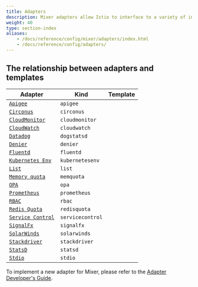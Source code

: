 ```yaml
---
title: Adapters
description: Mixer adapters allow Istio to interface to a variety of infrastructure backends for such things as metrics and logs.
weight: 40
type: section-index
aliases:
    - /docs/reference/config/mixer/adapters/index.html
    - /docs/reference/config/adapters/
---
```


## The relationship between adapters and templates

|Adapter|Kind|Template|
|---|---|---|
|[`Apigee`](/docs/reference/config/policy-and-telemetry/adapters/apigee/)|`apigee`||[`authorization`](/docs/reference/config/policy-and-telemetry/templates/authorization/), [Apigee’s analytics](/docs/reference/config/policy-and-telemetry/templates/analytics/)|
|[`Circonus`](/docs/reference/config/policy-and-telemetry/adapters/circonus/)|`circonus`||[`metric`](/docs/reference/config/policy-and-telemetry/templates/metric/)|
|[`CloudMonitor`](/docs/reference/config/policy-and-telemetry/adapters/cloudmonitor/)|`cloudmonitor`||[`metric`](/docs/reference/config/policy-and-telemetry/templates/metric/)|`cloudwatch`|
|[`CloudWatch`](/docs/reference/config/policy-and-telemetry/adapters/cloudwatch/)|`cloudwatch`||[`metric`](/docs/reference/config/policy-and-telemetry/templates/metric/)|
|[`Datadog`](/docs/reference/config/policy-and-telemetry/adapters/datadog/)|`dogstatsd`||[`metric`](/docs/reference/config/policy-and-telemetry/templates/metric/)|
|[`Denier`](/docs/reference/config/policy-and-telemetry/adapters/denier)|`denier`||[`checknothing`](/docs/reference/config/policy-and-telemetry/templates/checknothing/), |[`listentry`](/docs/reference/config/policy-and-telemetry/templates/listentry/), |[`quota`](/docs/reference/config/policy-and-telemetry/templates/quota/)|
|[`Fluentd`](/docs/reference/config/policy-and-telemetry/adapters/fluentd/)|`fluentd`||[`logentry`](/docs/reference/config/policy-and-telemetry/templates/logentry/)|
|[`Kubernetes Env`](/docs/reference/config/policy-and-telemetry/adapters/kubernetesenv/)|`kubernetesenv`||[`kubernetesenv`](/docs/reference/config/policy-and-telemetry/templates/kubernetes/)|
|[`List`](/docs/reference/config/policy-and-telemetry/adapters/list/)|`list`||[`listentry`](/docs/reference/config/policy-and-telemetry/templates/listentry/)|
|[`Memory quota`](/docs/reference/config/policy-and-telemetry/adapters/memquota/)|`memquota`||[`quota`](/docs/reference/config/policy-and-telemetry/templates/quota/)|
|[`OPA`](/docs/reference/config/policy-and-telemetry/adapters/opa/)|`opa`||[`authorization`](/docs/reference/config/policy-and-telemetry/templates/authorization/)|
|[`Prometheus`](/docs/reference/config/policy-and-telemetry/adapters/prometheus/)|`prometheus`||[`metric`](/docs/reference/config/policy-and-telemetry/templates/metric/)|
|[`RBAC`](/docs/reference/config/policy-and-telemetry/adapters/rbac/)|`rbac`||[`authorization`](/docs/reference/config/policy-and-telemetry/templates/authorization/)|
|[`Redis Quota`](/docs/reference/config/policy-and-telemetry/adapters/redisquota/)|`redisquota`||[`quota`](/docs/reference/config/policy-and-telemetry/templates/quota/)|
|[`Service Control`](/docs/reference/config/policy-and-telemetry/adapters/servicecontrol/)|`servicecontrol`||[`servicecontroller`](/docs/reference/config/policy-and-telemetry/templates/servicecontrolreport/), |[`quota`](/docs/reference/config/policy-and-telemetry/templates/quota/), |[`apikey`](/docs/reference/config/policy-and-telemetry/templates/apikey/)|
|[`SignalFx`](/docs/reference/config/policy-and-telemetry/adapters/signalfx/)|`signalfx`||[`metric`](/docs/reference/config/policy-and-telemetry/templates/metric/), |[`tracespan`](/docs/reference/config/policy-and-telemetry/templates/tracespan/)|
|[`SolarWinds`](/docs/reference/config/policy-and-telemetry/adapters/solarwinds/)|`solarwinds`||[`metric`](/docs/reference/config/policy-and-telemetry/templates/metric/), |[`logentry`](/docs/reference/config/policy-and-telemetry/templates/logentry/)|
|[`Stackdriver`](/docs/reference/config/policy-and-telemetry/adapters/stackdriver/)|`stackdriver`||[`metric`](/docs/reference/config/policy-and-telemetry/templates/metric/), |[`logentry`](/docs/reference/config/policy-and-telemetry/templates/logentry/), |[`tracespan`](/docs/reference/config/policy-and-telemetry/templates/tracespan/)|
|[`StatsD`](/docs/reference/config/policy-and-telemetry/adapters/statsd/)|`statsd`||[`metric`](/docs/reference/config/policy-and-telemetry/templates/metric/)|
|[`Stdio`](/docs/reference/config/policy-and-telemetry/adapters/stdio/)|`stdio`||[`metric`](/docs/reference/config/policy-and-telemetry/templates/metric/), |[`logentry`](/docs/reference/config/policy-and-telemetry/templates/logentry/)|

To implement a new adapter for Mixer, please refer to the
[Adapter Developer's Guide](https://github.com/istio/istio/wiki/Mixer-Compiled-In-Adapter-Dev-Guide).
